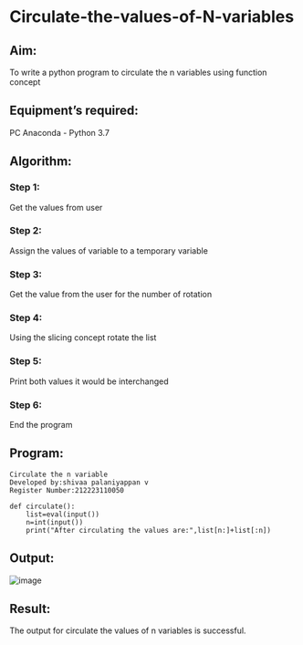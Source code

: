 # Circulate-the-values-of-N-variables
## Aim:
To write a python program to circulate the n variables using function concept
## Equipment’s required:
PC
Anaconda - Python 3.7
## Algorithm: 
### Step 1: 
Get the values from user
### Step 2: 
Assign the values of variable to a temporary variable
### Step 3: 
Get the value from the user for the number of rotation
### Step 4: 
Using the slicing concept rotate the list

### Step 5: 
Print both values it would be interchanged
### Step 6: 
End the program
## Program:
```
Circulate the n variable
Developed by:shivaa palaniyappan v
Register Number:212223110050

def circulate():
    list=eval(input())
    n=int(input())
    print("After circulating the values are:",list[n:]+list[:n])
```
## Output:
![image](https://github.com/shivaa-palaniyappan/Circulate-the-values-of-N-variables/assets/146915611/dc09f710-8236-4a4b-815d-8308a9ef3f3f)

## Result:
The output for circulate the values of n variables is successful.
